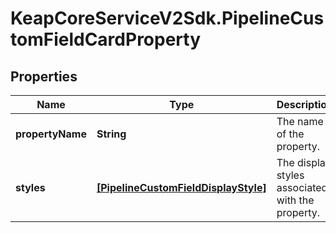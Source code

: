 # KeapCoreServiceV2Sdk.PipelineCustomFieldCardProperty

## Properties

Name | Type | Description | Notes
------------ | ------------- | ------------- | -------------
**propertyName** | **String** | The name of the property. | [optional] 
**styles** | [**[PipelineCustomFieldDisplayStyle]**](PipelineCustomFieldDisplayStyle.md) | The display styles associated with the property. | [optional] 


